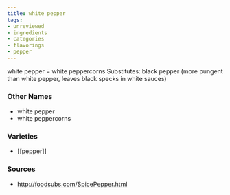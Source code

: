```yaml
---
title: white pepper
tags:
- unreviewed
- ingredients
- categories
- flavorings
- pepper
---
```

white pepper = white peppercorns Substitutes: black pepper (more pungent than white pepper, leaves black specks in white sauces)

### Other Names

* white pepper
* white peppercorns

### Varieties

* [[pepper]]

### Sources
* http://foodsubs.com/SpicePepper.html
